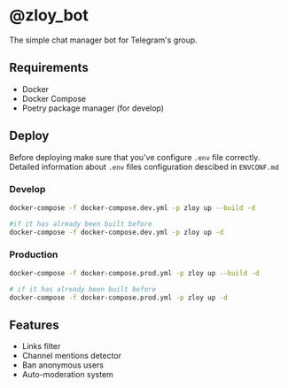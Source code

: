 # @zloy_bot
The simple chat manager bot for Telegram's group.

## Requirements
* Docker
* Docker Compose
* Poetry package manager (for develop)

## Deploy
Before deploying make sure that you've configure `.env` file correctly. Detailed information about `.env` files configuration descibed in `ENVCONF.md`
### Develop
```bash
docker-compose -f docker-compose.dev.yml -p zloy up --build -d

#if it has already been built before
docker-compose -f docker-compose.dev.yml -p zloy up -d
```
### Production
```bash
docker-compose -f docker-compose.prod.yml -p zloy up --build -d

# if it has already been built before
docker-compose -f docker-compose.prod.yml -p zloy up -d
```

## Features
  * Links filter
  * Channel mentions detector
  * Ban anonymous users
  * Auto-moderation system
